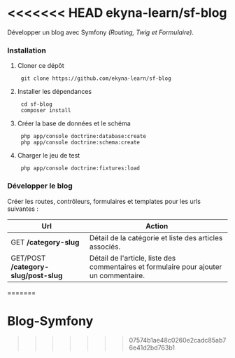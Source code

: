 <<<<<<< HEAD
ekyna-learn/sf-blog
=======

Développer un blog avec Symfony _(Routing, Twig et Formulaire)_.

### Installation

1. Cloner ce dépôt

        git clone https://github.com/ekyna-learn/sf-blog
    
2. Installer les dépendances

        cd sf-blog
        composer install
    
3. Créer la base de données et le schéma

        php app/console doctrine:database:create
        php app/console doctrine:schema:create

4. Charger le jeu de test

        php app/console doctrine:fixtures:load
        

### Développer le blog

Créer les routes, contrôleurs, formulaires et templates pour les urls suivantes :

| Url | Action |
|-----|--------|
| GET __/category-slug__ | Détail de la catégorie et liste des articles associés. |
| GET/POST __/category-slug/post-slug__ | Détail de l'article, liste des commentaires et formulaire pour ajouter un commentaire. |
    
    
=======
# Blog-Symfony
>>>>>>> 07574b1ae48c0260e2cadc85ab76e41d2bd763b1
